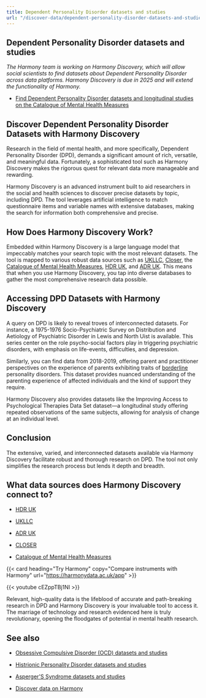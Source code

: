 ```yaml
---
title: Dependent Personality Disorder datasets and studies
url: "/discover-data/dependent-personality-disorder-datasets-and-studies"
---
```


## Dependent Personality Disorder datasets and studies

*The Harmony team is working on Harmony Discovery, which will allow social scientists to find datasets about Dependent Personality Disorder across data platforms. Harmony Discovery is due in 2025 and will extend the functionality of Harmony.*

* [Find Dependent Personality Disorder datasets and longitudinal studies on the Catalogue of Mental Health Measures](https://www.cataloguementalhealth.ac.uk/?content=search&query=Topic:dependent+personality+disorder)

## Discover Dependent Personality Disorder Datasets with Harmony Discovery

Research in the field of mental health, and more specifically, Dependent Personality Disorder (DPD), demands a significant amount of rich, versatile, and meaningful data. Fortunately, a sophisticated tool such as Harmony Discovery makes the rigorous quest for relevant data more manageable and rewarding.

Harmony Discovery is an advanced instrument built to aid researchers in the social and health sciences to discover precise datasets by topic, including DPD. The tool leverages artificial intelligence to match questionnaire items and variable names with extensive databases, making the search for information both comprehensive and precise.

## How Does Harmony Discovery Work?

Embedded within Harmony Discovery is a large language model that impeccably matches your search topic with the most relevant datasets. The tool is mapped to various robust data sources such as [UKLLC](https://explore.ukllc.ac.uk/), [Closer](https://www.closer.ac.uk/), the [Catalogue of Mental Health Measures](https://www.cataloguementalhealth.ac.uk/), [HDR UK](https://www.hdruk.ac.uk/), and [ADR UK](https://www.adruk.org/). This means that when you use Harmony Discovery, you tap into diverse databases to gather the most comprehensive research data possible.

## Accessing DPD Datasets with Harmony Discovery

A query on DPD is likely to reveal troves of interconnected datasets. For instance, a 1975-1976 Socio-Psychiatric Survey on Distribution and Aetiology of Psychiatric Disorder in Lewis and North Uist is available. This series center on the role psycho-social factors play in triggering psychiatric disorders, with emphasis on life-events, difficulties, and depression. 

Similarly, you can find data from 2018-2019, offering parent and practitioner perspectives on the experience of parents exhibiting traits of [borderline](/discover-data/borderline-personality-disorder-bpd-datasets-and-studies) personality disorders. This dataset provides nuanced understanding of the parenting experience of affected individuals and the kind of support they require. 

Harmony Discovery also provides datasets like the Improving Access to Psychological Therapies Data Set dataset—a longitudinal study offering repeated observations of the same subjects, allowing for analysis of change at an individual level.

## Conclusion

The extensive, varied, and interconnected datasets available via Harmony Discovery facilitate robust and thorough research on DPD. The tool not only simplifies the research process but lends it depth and breadth. 


## What data sources does Harmony Discovery connect to?

* [HDR UK](https://www.healthdatagateway.org/)

* [UKLLC](https://explore.ukllc.ac.uk)

* [ADR UK](https://www.adruk.org/data-access/data-catalogue/)

* [CLOSER](https://closer.ac.uk/)

* [Catalogue of Mental Health Measures](https://www.cataloguementalhealth.ac.uk/)

{{< card heading="Try Harmony" copy="Compare instruments with Harmony" url="https://harmonydata.ac.uk/app" >}}

{{< youtube cEZppTBj1NI >}}


Relevant, high-quality data is the lifeblood of accurate and path-breaking research in DPD and Harmony Discovery is your invaluable tool to access it. The marriage of technology and research evidenced here is truly revolutionary, opening the floodgates of potential in mental health research.

## See also

* [Obsessive Compulsive Disorder (OCD) datasets and studies](/discover-data/obsessive-compulsive-disorder-ocd-datasets-and-studies)

* [Histrionic Personality Disorder datasets and studies](/discover-data/histrionic-personality-disorder-datasets-and-studies)

* [Asperger'S Syndrome datasets and studies](/discover-data/aspergers-syndrome-datasets-and-studies)

* [Discover data on Harmony](/discover-data/)